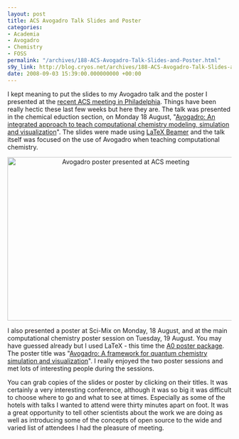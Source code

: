 ```yaml
---
layout: post
title: ACS Avogadro Talk Slides and Poster
categories:
- Academia
- Avogadro
- Chemistry
- FOSS
permalink: "/archives/188-ACS-Avogadro-Talk-Slides-and-Poster.html"
s9y_link: http://blog.cryos.net/archives/188-ACS-Avogadro-Talk-Slides-and-Poster.html
date: 2008-09-03 15:39:00.000000000 +00:00
---
```

<span><p>I kept meaning to put the slides to my Avogadro talk and the poster I presented at the <a href="http://portal.acs.org/portal/Navigate?nodeid=859">recent ACS meeting in Philadelphia</a>. Things have been really hectic these last few weeks but here they are. The talk was presented in the chemical eduction section, on Monday 18 August, "<a href="http://blog.cryos.net/uploads/MDHanwell-ACS-Avo-Talk.pdf">Avogadro: An integrated approach to teach computational chemistry modeling, simulation and visualization</a>". The slides were made using <a href="http://latex-beamer.sourceforge.net/">LaTeX Beamer</a> and the talk itself was focused on the use of Avogadro when teaching computational chemistry.</p>

<center><a href="http://blog.cryos.net/uploads/MDHanwell-ACS-Avo-Poster.pdf"><img src="http://blog.cryos.net/uploads/MDHanwell-ACS-Avogadro.png" width="516" height="367" alt="Avogadro poster presented at ACS meeting" /></a></center>

<p>I also presented a poster at Sci-Mix on Monday, 18 August, and at the main computational chemistry poster session on Tuesday, 19 August. You may have guessed already but I used LaTeX - this time the <a href="http://andreas.welcomes-you.com/projects/a0poster/">A0 poster package</a>. The poster title was "<a href="http://blog.cryos.net/uploads/MDHanwell-ACS-Avo-Poster.pdf">Avogadro: A framework for quantum chemistry simulation and visualization</a>". I really enjoyed the two poster sessions and met lots of interesting people during the sessions.</p>

<p>You can grab copies of the slides or poster by clicking on their titles. It was certainly a very interesting conference, although it was so big it was difficult to choose where to go and what to see at times. Especially as some of the hotels with talks I wanted to attend were thirty minutes apart on foot. It was a great opportunity to tell other scientists about the work we are doing as well as introducing some of the concepts of open source to the wide and varied list of attendees I had the pleasure of meeting.</p></span>
